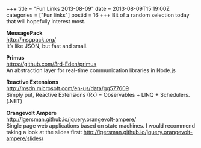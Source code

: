 +++
title = "Fun Links 2013-08-09"
date = 2013-08-09T15:19:00Z
categories = ["Fun links"]
postid = 16
+++
Bit of a random selection today that will hopefully interest most.

**MessagePack**  
http://msgpack.org/  
It’s like JSON, but fast and small.

**Primus**  
https://github.com/3rd-Eden/primus  
An abstraction layer for real-time communication libraries in Node.js

**Reactive Extensions**  
http://msdn.microsoft.com/en-us/data/gg577609  
Simply put, Reactive Extensions (Rx) = Observables + LINQ + Schedulers. (.NET)

**Orangevolt Ampere**  
http://lgersman.github.io/jquery.orangevolt-ampere/  
Single page web applications based on state machines. I would recommend taking a look at the slides first: http://lgersman.github.io/jquery.orangevolt-ampere/slides/








